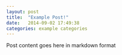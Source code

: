 ```yaml
---
layout: post
title:  "Example Post!"
date:   2014-09-02 17:49:38
categories: example categories
---
```


Post content goes here in markdown format
